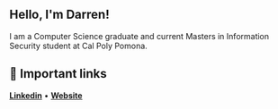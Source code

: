 ## Hello, I'm Darren!

I am a Computer Science graduate and current Masters in Information Security student at Cal Poly Pomona.
## :link: Important links
[__Linkedin__](https://www.linkedin.com/in/darren-nguyen-181531188/) • [__Website__](https://darrennguyen25-portfolio.vercel.app/)
<!--
**darrennguyen25/darrennguyen25** is a ✨ _special_ ✨ repository because its `README.md` (this file) appears on your GitHub profile.

Here are some ideas to get you started:

- 🔭 I’m currently working on ...
- 🌱 I’m currently learning ...
- 👯 I’m looking to collaborate on ...
- 🤔 I’m looking for help with ...
- 💬 Ask me about ...
- 📫 How to reach me: ...
- 😄 Pronouns: ...
- ⚡ Fun fact: ...
-->
